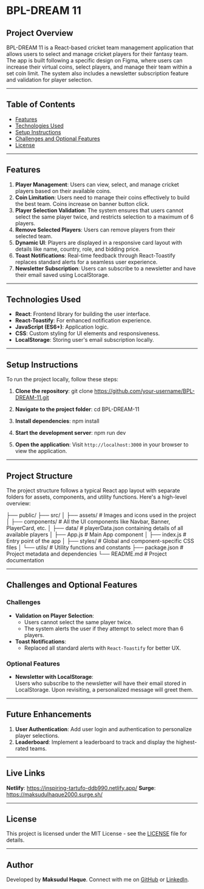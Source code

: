 # BPL-DREAM 11

## Project Overview

BPL-DREAM 11 is a React-based cricket team management application that allows users to select and manage cricket players for their fantasy team. The app is built following a specific design on Figma, where users can increase their virtual coins, select players, and manage their team within a set coin limit. The system also includes a newsletter subscription feature and validation for player selection.

---

## Table of Contents

- [Features](#features)
- [Technologies Used](#technologies-used)
- [Setup Instructions](#setup-instructions)
- [Challenges and Optional Features](#challenges-and-optional-features)
- [License](#license)

---

## Features

1. **Player Management**: Users can view, select, and manage cricket players based on their available coins.
2. **Coin Limitation**: Users need to manage their coins effectively to build the best team. Coins increase on banner button click.
3. **Player Selection Validation**: The system ensures that users cannot select the same player twice, and restricts selection to a maximum of 6 players.
4. **Remove Selected Players**: Users can remove players from their selected team.
5. **Dynamic UI**: Players are displayed in a responsive card layout with details like name, country, role, and bidding price.
6. **Toast Notifications**: Real-time feedback through React-Toastify replaces standard alerts for a seamless user experience.
7. **Newsletter Subscription**: Users can subscribe to a newsletter and have their email saved using LocalStorage.

---

## Technologies Used

- **React**: Frontend library for building the user interface.
- **React-Toastify**: For enhanced notification experience.
- **JavaScript (ES6+)**: Application logic.
- **CSS**: Custom styling for UI elements and responsiveness.
- **LocalStorage**: Storing user's email subscription locally.

---

## Setup Instructions

To run the project locally, follow these steps:

1. **Clone the repository**:
   git clone https://github.com/your-username/BPL-DREAM-11.git
2. **Navigate to the project folder**:
   cd BPL-DREAM-11

3. **Install dependencies**:
   npm install

4. **Start the development server**:
   npm run dev

5. **Open the application**:
   Visit `http://localhost:3000` in your browser to view the application.

---

## Project Structure

The project structure follows a typical React app layout with separate folders for assets, components, and utility functions. Here's a high-level overview:

├── public/
├── src/
│ ├── assets/ # Images and icons used in the project
│ ├── components/ # All the UI components like Navbar, Banner, PlayerCard, etc.
│ ├── data/ # playerData.json containing details of all available players
│ ├── App.js # Main App component
│ ├── index.js # Entry point of the app
│ ├── styles/ # Global and component-specific CSS files
│ └── utils/ # Utility functions and constants
├── package.json # Project metadata and dependencies
└── README.md # Project documentation

---

## Challenges and Optional Features

### Challenges

- **Validation on Player Selection**:
  - Users cannot select the same player twice.
  - The system alerts the user if they attempt to select more than 6 players.
- **Toast Notifications**:
  - Replaced all standard alerts with `React-Toastify` for better UX.

### Optional Features

- **Newsletter with LocalStorage**:  
  Users who subscribe to the newsletter will have their email stored in LocalStorage. Upon revisiting, a personalized message will greet them.

---

## Future Enhancements

1. **User Authentication**: Add user login and authentication to personalize player selections.
2. **Leaderboard**: Implement a leaderboard to track and display the highest-rated teams.

---

## Live Links

**Netlify**: https://inspiring-tartufo-ddb990.netlify.app/
**Surge**: https://maksudulhaque2000.surge.sh/

---

## License

This project is licensed under the MIT License - see the [LICENSE](LICENSE) file for details.

---

## Author

Developed by **Maksudul Haque**. Connect with me on [GitHub](https://github.com/smmaksudulhaque2000) or [LinkedIn](https://www.linkedin.com/in/maksudulhaque2000/).
